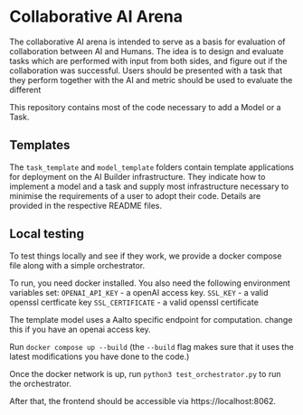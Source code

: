 # Collaborative AI Arena

The collaborative AI arena is intended to serve as a basis for evaluation of collaboration between AI and Humans. The idea is to design and evaluate tasks which are performed with input from both sides, and figure out if the collaboration was successful.
Users should be presented with a task that they perform together with the AI and metric should be used to evaluate the different

This repository contains most of the code necessary to add a Model or a Task.

## Templates

The `task_template` and `model_template` folders contain template applications for deployment on the AI Builder infrastructure.
They indicate how to implement a model and a task and supply most infrastructure necessary to minimise the requirements of a user to adopt their code.
Details are provided in the respective README files.

## Local testing

To test things locally and see if they work, we provide a docker compose file along with a simple orchestrator.

To run, you need docker installed.
You also need the following environment variables set:
`OPENAI_API_KEY` - a openAI access key.
`SSL_KEY` - a valid openssl certficate key
`SSL_CERTIFICATE` - a valid openssl certificate

The template model uses a Aalto specific endpoint for computation. change this if you have an openai access key.

Run `docker compose up --build` (the `--build` flag makes sure that it uses the latest modifications you have done to the code.)

Once the docker network is up, run `python3 test_orchestrator.py` to run the orchestrator.

After that, the frontend should be accessible via https://localhost:8062.
